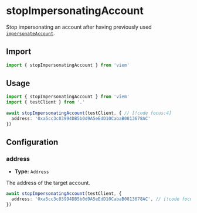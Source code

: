 # stopImpersonatingAccount

Stop impersonating an account after having previously used [`impersonateAccount`](/docs/actions/test/impersonateAccount).

## Import 

```ts
import { stopImpersonatingAccount } from 'viem'
```

## Usage

```ts
import { stopImpersonatingAccount } from 'viem'
import { testClient } from '.'
 
await stopImpersonatingAccount(testClient, { // [!code focus:4]
  address: '0xa5cc3c03994DB5b0d9A5eEdD10CabaB0813678AC'
})
```

## Configuration

### address

- **Type:** `Address`

The address of the target account.

```ts
await stopImpersonatingAccount(testClient, {
  address: '0xa5cc3c03994DB5b0d9A5eEdD10CabaB0813678AC', // [!code focus]
})
```
